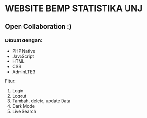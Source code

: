 # WEBSITE BEMP STATISTIKA UNJ

## Open Collaboration :)

### Dibuat dengan:

- PHP Native
- JavaScript
- HTML
- CSS
- AdminLTE3

Fitur:
1. Login
2. Logout
3. Tambah, delete, update Data
4. Dark Mode
5. Live Search
